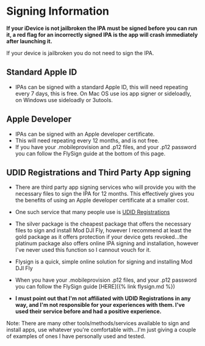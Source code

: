 # Signing Information

**If your iDevice is not jailbroken the IPA must be signed before you can run it, a red flag for an incorrectly signed IPA is the app will crash immediately after launching it.**

If your device is jailbroken you do not need to sign the IPA.

## Standard Apple ID
* IPAs can be signed with a standard Apple ID, this will need repeating every 7 days, this is free. On Mac OS use ios app signer or sideloadly, on Windows use sideloadly or 3utools.


## Apple Developer
* IPAs can be signed with an Apple developer certificate.
* This will need repeating every 12 months, and is not free. 
* If you have your .mobileprovision and .p12 files, and your .p12 password you can follow the FlySign guide at the bottom of this page. 

## UDID Registrations and Third Party App signing 
* There are third party app signing services who will provide you with the necessary files to sign the IPA for 12 months. This effectively gives you the benefits of using an Apple developer certificate at a smaller cost.
* One such service that many people use is [UDID Registrations](https://www.udidregistrations.com/buy)
* The silver package is the cheapest package that offers the necessary files to sign and install Mod DJI Fly, however I recommend at least the gold package as it offers protection if your device gets revoked...the platinum package also offers online IPA signing and installation, however I've never used this function so I cannout vouch for it.

* Flysign is a quick, simple online solution for signing and installing Mod DJI Fly
* When you have your .mobileprovision .p12 files, and your .p12 password you can follow the FlySign guide [HERE]({% link flysign.md %})
 
* **I must point out that I'm not affiliated with UDID Registrations in any way, and I'm not responsible for your experiences with them. I've used their service before and had a positive experience.**


Note: There are many other tools/methods/services available to sign and install apps, use whatever you're comfortable with...I'm just giving a couple of examples of ones I have personally used and tested.



